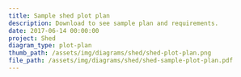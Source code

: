 ```yaml
---
title: Sample shed plot plan
description: Download to see sample plan and requirements.
date: 2017-06-14 00:00:00
project: Shed
diagram_type: plot-plan
thumb_path: /assets/img/diagrams/shed/shed-plot-plan.png
file_path: /assets/img/diagrams/shed/shed-sample-plot-plan.pdf
---
```

